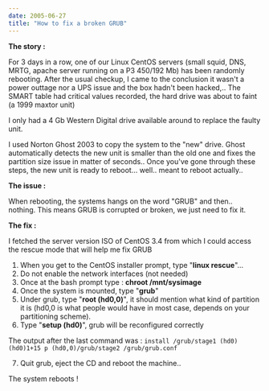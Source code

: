 ```yaml
---
date: 2005-06-27
title: "How to fix a broken GRUB"
---
```



**The story :**

For 3 days in a row, one of our Linux CentOS servers (small squid, DNS, MRTG, apache server running on a P3 450/192 Mb) has been randomly rebooting. After the usual checkup, I came to the conclusion it wasn't a power outtage nor a UPS issue and the box hadn't been hacked,.. The SMART table had critical values recorded, the hard drive was about to faint (a 1999 maxtor unit)

I only had a 4 Gb Western Digital drive available around to replace the faulty unit.

I used Norton Ghost 2003 to copy the system to the "new" drive. Ghost automatically detects the new unit is smaller than the old one and fixes the partition size issue in matter of seconds.. Once you've gone through these steps, the new unit is ready to reboot... well.. meant to reboot actually..

**The issue :**

When rebooting, the systems hangs on the word "GRUB" and then.. nothing.
This means GRUB is corrupted or broken, we just need to fix it.

**The fix :**

I fetched the server version ISO of CentOS 3.4 from which I could access the rescue mode that will help me fix GRUB

1. When you get to the CentOS installer prompt, type "**linux rescue**"...
2. Do not enable the network interfaces (not needed)
3. Once at the bash prompt type : **chroot /mnt/sysimage**
4. Once the system is mounted, type "**grub**"
5. Under grub, type "**root (hd0,0)**", it should mention what kind of partition it is (hd0,0 is what people would have in most case, depends on your partitioning scheme).
6. Type "**setup (hd0)**", grub will be reconfigured correctly

The output after the last command was :
`install /grub/stage1 (hd0) (hd0)1+15 p (hd0,0)/grub/stage2 /grub/grub.conf`

7. Quit grub, eject the CD and reboot the machine..

The system reboots !
